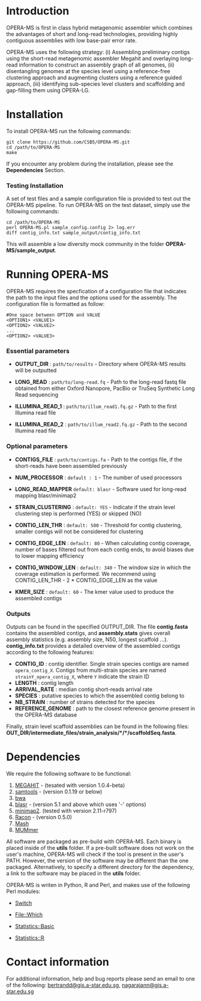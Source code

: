 # Introduction 
OPERA-MS is first in class hybrid metagenomic assembler which combines the advantages of short and long-read technologies, providing highly contiguous assemblies with low base-pair error rate.

OPERA-MS uses the following strategy: (i) Assembling preliminary contigs using the short-read metagenomic assembler Megahit and overlaying long-read information to construct an assembly graph of all genomes, (ii) disentangling genomes at the species level using a reference-free clustering approach and augmenting clusters using a reference guided approach, (iii) identifying sub-species level clusters and scaffolding and gap-filling them using OPERA-LG. 

# Installation

To install OPERA-MS run the following commands:

~~~~
git clone https://github.com/CSB5/OPERA-MS.git
cd /path/to/OPERA-MS
make
~~~~
If you encounter any problem during the installation, please see the **Dependencies** Section. 

### Testing Installation

A set of test files and a sample configuration file is provided to test out the OPERA-MS pipeline. To run OPERA-MS on the test dataset, simply use the following commands: 
~~~~
cd /path/to/OPERA-MS
perl OPERA-MS.pl sample_config.config 2> log.err
diff contig_info.txt sample_output/contig_info.txt
~~~~
This will assemble a low diversity mock community in the folder __OPERA-MS/sample_output__. 

# Running OPERA-MS

OPERA-MS requires the specfication of a configuration file that indicates the path to the input files and the options used for the assembly.
The configuration file is formatted as follow:

~~~~
#One space between OPTION and VALUE
<OPTION1> <VALUE1> 
<OPTION2> <VALUE2>
...
<OPTION2> <VALUE3>
~~~~

### Essential parameters

- **OUTPUT_DIR** : `path/to/results` - Directory where OPERA-MS results will be outputted

- **LONG_READ** : `path/to/long-read.fq` - Path to the long-read fastq file obtained from either Oxford Nanopore, PacBio or TruSeq Synthetic Long Read sequencing

- **ILLUMINA_READ_1** : `path/to/illum_read1.fq.gz` - Path to the first Illumina read file

- **ILLUMINA_READ_2** : `path/to/illum_read2.fq.gz` - Path to the second Illumina read file

### Optional parameters 

- **CONTIGS_FILE** : `path/to/contigs.fa` - Path to the contigs file, if the short-reads have been assembled previously

- **NUM_PROCESSOR** : `default : 1` - The number of used processors

- **LONG_READ_MAPPER** `default: blasr` - Software used for long-read mapping blasr/minimap2

- **STRAIN_CLUSTERING** : `default: YES` - Indicate if the strain level clustering step is performed (YES) or skipped (NO)

- **CONTIG_LEN_THR** : `default: 500` - Threshold for contig clustering, smaller contigs will not be considered for clustering

- **CONTIG_EDGE_LEN** : `default: 80` - When calculating contig coverage, number of bases filtered out from each contig ends, to avoid biases due to lower mapping efficiency

- **CONTIG_WINDOW_LEN** : `default: 340` - The window size in which the coverage estimation is performed. We recommend using CONTIG_LEN_THR - 2 * CONTIG_EDGE_LEN as the value

- **KMER_SIZE** : `default: 60` - The kmer value used to produce the assembled contigs


### Outputs

Outputs can be found in the specified OUTPUT_DIR.
The file __contig.fasta__ contains the assembled contigs, and __assembly.stats__ gives overall assembly statistics (e.g. assembly size, N50, longest scaffold ...).
__contig_info.txt__ provides a detailed overview of the assembled contigs according to the following features:
- **CONTIG_ID** : contig identifier. Single strain species contigs are named `opera_contig_X`. Contigs from multi-strain species are named `strainY_opera_contig_X`, where `Y` indicate the strain ID
- **LENGTH** : contig length
- **ARRIVAL_RATE** : median contig short-reads arrival rate
- **SPECIES** : putative species to which the assembled contig belong to
- **NB_STRAIN** : number of strains detected for the species
- **REFERENCE_GENOME** : path to the closest reference genome present in the OPERA-MS database

Finally, strain level scaffold assemblies can be found in the following files: __OUT_DIR/intermediate_files/strain_analysis/\*/\*/scaffoldSeq.fasta__.

# Dependencies

We require the following software to be functional:
1) [MEGAHIT](https://github.com/voutcn/megahit) - (tesated with version 1.0.4-beta)
2) [samtools](https://github.com/samtools/samtools) - (version 0.1.19 or below)
3) [bwa](https://github.com/lh3/bwa)
4) [blasr](https://github.com/PacificBiosciences/blasr) - (version 5.1 and above which uses '-' options)
5) [minimap2]( https://github.com/lh3/minimap2). (tested with version 2.11-r797)
6) [Racon](https://github.com/isovic/racon) - (version 0.5.0)
7) [Mash](https://github.com/marbl/Mash)
8) [MUMmer](http://mummer.sourceforge.net/)

All software are packaged as pre-build with OPERA-MS. Each binary is placed inside of the __utils__ folder.
If a pre-built software does not work on the user's machine, OPERA-MS will check if the tool is present in the user's PATH. However, the version of the software may be different than the one packaged. Alternatively, to specify a different directory for the dependency, a link to the software may be placed in the  __utils__ folder.

OPERA-MS is writen in Python, R and Perl, and makes use of the following Perl modules:
- [Switch](http://search.cpan.org/~chorny/Switch-2.17/Switch.pm)

- [File::Which](https://metacpan.org/pod/File::Which)

- [Statistics::Basic](http://search.cpan.org/~jettero/Statistics-Basic-1.6611/lib/Statistics/Basic.pod)

- [Statistics::R](https://metacpan.org/pod/Statistics::R)

# Contact information
For additional information, help and bug reports please send an email to one of the following: bertrandd@gis.a-star.edu.sg, nagarajann@gis.a-star.edu.sg